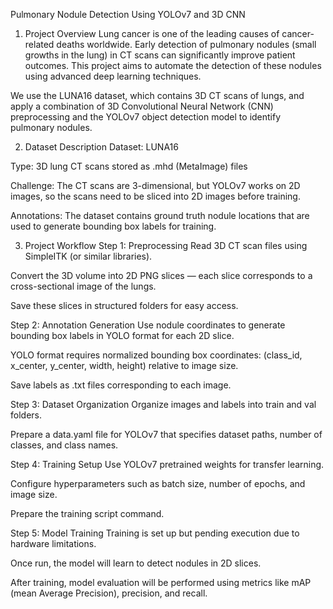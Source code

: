 Pulmonary Nodule Detection Using YOLOv7 and 3D CNN
1. Project Overview
Lung cancer is one of the leading causes of cancer-related deaths worldwide. Early detection of pulmonary nodules (small growths in the lung) in CT scans can significantly improve patient outcomes. This project aims to automate the detection of these nodules using advanced deep learning techniques.

We use the LUNA16 dataset, which contains 3D CT scans of lungs, and apply a combination of 3D Convolutional Neural Network (CNN) preprocessing and the YOLOv7 object detection model to identify pulmonary nodules.

2. Dataset Description
Dataset: LUNA16

Type: 3D lung CT scans stored as .mhd (MetaImage) files

Challenge: The CT scans are 3-dimensional, but YOLOv7 works on 2D images, so the scans need to be sliced into 2D images before training.

Annotations: The dataset contains ground truth nodule locations that are used to generate bounding box labels for training.

3. Project Workflow
Step 1: Preprocessing
Read 3D CT scan files using SimpleITK (or similar libraries).

Convert the 3D volume into 2D PNG slices — each slice corresponds to a cross-sectional image of the lungs.

Save these slices in structured folders for easy access.

Step 2: Annotation Generation
Use nodule coordinates to generate bounding box labels in YOLO format for each 2D slice.

YOLO format requires normalized bounding box coordinates: (class_id, x_center, y_center, width, height) relative to image size.

Save labels as .txt files corresponding to each image.

Step 3: Dataset Organization
Organize images and labels into train and val folders.

Prepare a data.yaml file for YOLOv7 that specifies dataset paths, number of classes, and class names.

Step 4: Training Setup
Use YOLOv7 pretrained weights for transfer learning.

Configure hyperparameters such as batch size, number of epochs, and image size.

Prepare the training script command.

Step 5: Model Training
Training is set up but pending execution due to hardware limitations.

Once run, the model will learn to detect nodules in 2D slices.

After training, model evaluation will be performed using metrics like mAP (mean Average Precision), precision, and recall.
